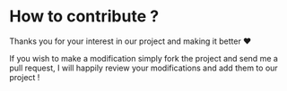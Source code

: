 # How to contribute ?

Thanks you for your interest in our project and making it better ❤️

If you wish to make a modification simply fork the project and send me a pull request, I will happily review your modifications and add them to our project !
